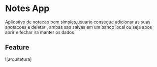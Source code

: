 # Notes App
Aplicativo de notacao bem simples,usuario consegue adicionar as suas anotacoes e deletar , ambas sao salvas em um banco local ou seja apos abrir e fechar ira  manter os dados



## Feature
![arquitetura]
